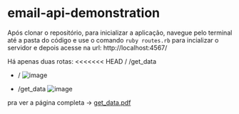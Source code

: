 # email-api-demonstration

Após clonar o repositório, para inicializar a aplicação, navegue pelo terminal até a pasta do código e use o comando `ruby routes.rb` para incializar o servidor e depois acesse
na url: http://localhost:4567/

Há apenas duas rotas:
<<<<<<< HEAD
/
/get_data

- /
![image](https://user-images.githubusercontent.com/68977332/165378081-38d92803-06a3-4317-b45e-9f44c5cb1168.png)


- /get_data
![image](https://user-images.githubusercontent.com/68977332/165378349-f0c22239-e68a-4faf-8258-f12ef93e8d37.png)


pra ver a página completa -> [get_data.pdf](https://github.com/ResultadosDigitais/email-api-demonstration/files/8566300/get_data.pdf)
